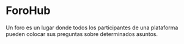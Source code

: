 # ForoHub
 Un foro es un lugar donde todos los participantes de una plataforma pueden colocar sus preguntas sobre determinados asuntos.
